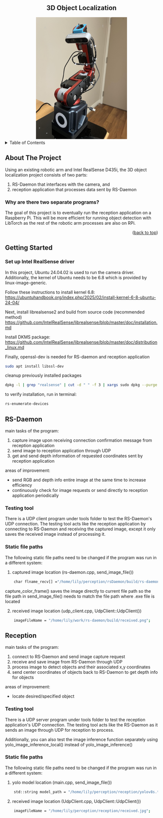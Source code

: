<!-- - how reception works -->
<!-- - how rs-daemon works -->
<!-- - what tools and libraries used -->
<!-- - currently working on? -->
<!-- - training lego -->
<!-- https://www.kaggle.com/datasets/ronanpickell/b100-lego-detection-dataset/data -->
<!-- https://docs.opencv.org/4.x/dc/dbb/tutorial_py_calibration.html -->

<!-- Improved compatibility of back to top link: See: https://github.com/othneildrew/Best-README-Template/pull/73 -->
<a id="readme-top"></a>
<!--
*** Thanks for checking out the Best-README-Template. If you have a suggestion
*** that would make this better, please fork the repo and create a pull request
*** or simply open an issue with the tag "enhancement".
*** Don't forget to give the project a star!
*** Thanks again! Now go create something AMAZING! :D
-->



<!-- PROJECT SHIELDS -->
<!--
*** I'm using markdown "reference style" links for readability.
*** Reference links are enclosed in brackets [ ] instead of parentheses ( ).
*** See the bottom of this document for the declaration of the reference variables
*** for contributors-url, forks-url, etc. This is an optional, concise syntax you may use.
*** https://www.markdownguide.org/basic-syntax/#reference-style-links
-->




<!-- PROJECT LOGO -->
<div align="center">
      <h2 align="center">3D Object Localization</h2>
    <img src="images/camera.jpg" style="width:300px; height:auto;">
</div>



<!-- TABLE OF CONTENTS -->
<details>
  <summary>Table of Contents</summary>
  <ol>
    <li>
      <a href="#about-the-project">About The Project</a>
    </li>
    <li>
      <a href="#getting-started">Getting Started</a>
    </li>
    <li>
      <a href="#rs-daemon">RS-Daemon</a>
    </li>
    <li>
      <a href="#reception">Reception</a>
    </li>
<!--     <li><a href="#usage">Usage</a></li> -->
<!--     <li><a href="#roadmap">Roadmap</a></li> -->
<!--     <li><a href="#contributing">Contributing</a></li> -->
<!--     <li><a href="#license">License</a></li> -->
<!--     <li><a href="#contact">Contact</a></li> -->
<!--     <li><a href="#acknowledgments">Acknowledgments</a></li> -->
  </ol>
</details>



<!-- ABOUT THE PROJECT -->
## About The Project

Using an existing robotic arm and Intel RealSense D435i, the 3D object localization project consists of two parts:
1. RS-Daemon that interfaces with the camera, and
2. reception application that processes data sent by RS-Daemon

### Why are there two separate programs?
The goal of this project is to eventually run the reception application on a Raspberry Pi.
This will be more efficient for running object detection with LibTorch as the rest of the robotic arm processes are also on RPi.

<p align="right">(<a href="#readme-top">back to top</a>)</p>

<!-- GETTING STARTED -->
## Getting Started

### Set up Intel RealSense driver
In this project, Ubuntu 24.04.02 is used to run the camera driver. Additionally, the kernel of Ubuntu needs to be 6.8
which is provided by linux-image-generic.

Follow these instructions to install kernel 6.8: https://ubuntuhandbook.org/index.php/2025/02/install-kernel-6-8-ubuntu-24-04/

Next, install librealsense2 and build from source code (recommended method)
https://github.com/IntelRealSense/librealsense/blob/master/doc/installation.md

Install DKMS package:
https://github.com/IntelRealSense/librealsense/blob/master/doc/distribution_linux.md

Finally, openssl-dev is needed for RS-daemon and reception application
```sh
sudo apt install libssl-dev
```

cleanup previously installed packages
```sh
dpkg -l | grep "realsense" | cut -d " " -f 3 | xargs sudo dpkg --purge
```

to verify installation, run in terminal:
```sh
rs-enumerate-devices
```

## RS-Daemon
main tasks of the program:
1. capture image upon receiving connection confirmation message from reception application
2. send image to reception application through UDP
3. get and send depth information of requested coordinates sent by reception application

areas of improvement:
* send RGB and depth info entire image at the same time to increase efficiency
* continuously check for image requests or send directly to reception application periodically

### Testing tool
There is a UDP client program under tools folder to test the RS-Daemon's UDP connection. The testing tool acts like the
reception application by connecting to RS-Daemon and receiving the captured image, except it only saves the received image
instead of processing it.

### Static file paths
The following static file paths need to be changed if the program was run in a different system:
1. captured image location (rs-daemon.cpp, send_image_file())
```sh
    char flname_recv[] ="/home/lily/perception/rsDaemon/build/rs-daemon-output-Color.png";
```
capture_color_frame() saves the image directly to current file path so the file path in send_image_file() needs to
match the file path where .exe file is located

2. received image location (udp_client.cpp, UdpClient::UdpClient())
```sh
    imageFileName = "/home/lily/work/rs-daemon/build/received.png";
```

## Reception
main tasks of the program:
1. connect to RS-Daemon and send image capture request
2. receive and save image from RS-Daemon through UDP
3. process image to detect objects and their associated x,y coordinates
4. send center coordinates of objects back to RS-Daemon to get depth info for objects

areas of improvement:
* locate desired/specified object

### Testing tool
There is a UDP server program under tools folder to test the reception application's UDP connection.
The testing tool acts like the RS-Daemon as it sends an image through UDP for reception to process.

Additionally, you can also test the image inference function separately using yolo_image_inference_local()
instead of yolo_image_inference()

### Static file paths
The following static file paths need to be changed if the program was run in a different system:
1. yolo model location (main.cpp, send_image_file())
```sh
    std::string model_path = "/home/lily/perception/reception/yolov8s.torchscript";
```

2. received image location (UdpClient.cpp, UdpClient::UdpClient())
```sh
    imageFileName = "/home/lily/perception/reception/received.jpg";
```


<!-- USAGE EXAMPLES -->
<!-- ## Usage -->

<!-- Use this space to show useful examples of how a project can be used. Additional screenshots, code examples and demos work well in this space. You may also link to more resources. -->

<!-- _For more examples, please refer to the [Documentation](https://example.com)_ -->

<!-- <p align="right">(<a href="#readme-top">back to top</a>)</p> -->



<!-- ROADMAP -->
<!-- ## Roadmap -->

<!-- - [x] Add Changelog -->
<!-- - [x] Add back to top links -->
<!-- - [ ] Add Additional Templates w/ Examples -->
<!-- - [ ] Add "components" document to easily copy & paste sections of the readme -->
<!-- - [ ] Multi-language Support -->
<!--     - [ ] Chinese -->
<!--     - [ ] Spanish -->

<!-- See the [open issues](https://github.com/othneildrew/Best-README-Template/issues) for a full list of proposed features (and known issues). -->

<!-- <p align="right">(<a href="#readme-top">back to top</a>)</p> -->



<!-- CONTRIBUTING -->
<!-- ## Contributing -->

<!-- Contributions are what make the open source community such an amazing place to learn, inspire, and create. Any contributions you make are **greatly appreciated**. -->

<!-- If you have a suggestion that would make this better, please fork the repo and create a pull request. You can also simply open an issue with the tag "enhancement". -->
<!-- Don't forget to give the project a star! Thanks again! -->

<!-- 1. Fork the Project -->
<!-- 2. Create your Feature Branch (`git checkout -b feature/AmazingFeature`) -->
<!-- 3. Commit your Changes (`git commit -m 'Add some AmazingFeature'`) -->
<!-- 4. Push to the Branch (`git push origin feature/AmazingFeature`) -->
<!-- 5. Open a Pull Request -->

<!-- ### Top contributors: -->

<!-- <a href="https://github.com/othneildrew/Best-README-Template/graphs/contributors"> -->
<!--   <img src="https://contrib.rocks/image?repo=othneildrew/Best-README-Template" alt="contrib.rocks image" /> -->
<!-- </a> -->

<!-- <p align="right">(<a href="#readme-top">back to top</a>)</p> -->



<!-- LICENSE -->
<!-- ## License -->

<!-- Distributed under the Unlicense License. See `LICENSE.txt` for more information. -->

<!-- <p align="right">(<a href="#readme-top">back to top</a>)</p> -->



<!-- CONTACT -->
<!-- ## Contact -->

<!-- Your Name - [@your_twitter](https://twitter.com/your_username) - email@example.com -->

<!-- Project Link: [https://github.com/your_username/repo_name](https://github.com/your_username/repo_name) -->

<!-- <p align="right">(<a href="#readme-top">back to top</a>)</p> -->



<!-- ACKNOWLEDGMENTS -->
<!-- ## Acknowledgments -->

<!-- Use this space to list resources you find helpful and would like to give credit to. I've included a few of my favorites to kick things off! -->

<!-- * [Choose an Open Source License](https://choosealicense.com) -->
<!-- * [GitHub Emoji Cheat Sheet](https://www.webpagefx.com/tools/emoji-cheat-sheet) -->
<!-- * [Malven's Flexbox Cheatsheet](https://flexbox.malven.co/) -->
<!-- * [Malven's Grid Cheatsheet](https://grid.malven.co/) -->
<!-- * [Img Shields](https://shields.io) -->
<!-- * [GitHub Pages](https://pages.github.com) -->
<!-- * [Font Awesome](https://fontawesome.com) -->
<!-- * [React Icons](https://react-icons.github.io/react-icons/search) -->

<!-- <p align="right">(<a href="#readme-top">back to top</a>)</p> -->



<!-- MARKDOWN LINKS & IMAGES -->
<!-- https://www.markdownguide.org/basic-syntax/#reference-style-links -->
<!-- [contributors-shield]: https://img.shields.io/github/contributors/othneildrew/Best-README-Template.svg?style=for-the-badge -->
<!-- [contributors-url]: https://github.com/othneildrew/Best-README-Template/graphs/contributors -->
<!-- [forks-shield]: https://img.shields.io/github/forks/othneildrew/Best-README-Template.svg?style=for-the-badge -->
<!-- [forks-url]: https://github.com/othneildrew/Best-README-Template/network/members -->
<!-- [stars-shield]: https://img.shields.io/github/stars/othneildrew/Best-README-Template.svg?style=for-the-badge -->
<!-- [stars-url]: https://github.com/othneildrew/Best-README-Template/stargazers -->
<!-- [issues-shield]: https://img.shields.io/github/issues/othneildrew/Best-README-Template.svg?style=for-the-badge -->
<!-- [issues-url]: https://github.com/othneildrew/Best-README-Template/issues -->
<!-- [license-shield]: https://img.shields.io/github/license/othneildrew/Best-README-Template.svg?style=for-the-badge -->
<!-- [license-url]: https://github.com/othneildrew/Best-README-Template/blob/master/LICENSE.txt -->
<!-- [linkedin-shield]: https://img.shields.io/badge/-LinkedIn-black.svg?style=for-the-badge&logo=linkedin&colorB=555 -->
<!-- [linkedin-url]: https://linkedin.com/in/othneildrew -->
<!-- [product-screenshot]: images/screenshot.png -->
<!-- [Next.js]: https://img.shields.io/badge/next.js-000000?style=for-the-badge&logo=nextdotjs&logoColor=white -->
<!-- [Next-url]: https://nextjs.org/ -->
<!-- [React.js]: https://img.shields.io/badge/React-20232A?style=for-the-badge&logo=react&logoColor=61DAFB -->
<!-- [React-url]: https://reactjs.org/ -->
<!-- [Vue.js]: https://img.shields.io/badge/Vue.js-35495E?style=for-the-badge&logo=vuedotjs&logoColor=4FC08D -->
<!-- [Vue-url]: https://vuejs.org/ -->
<!-- [Angular.io]: https://img.shields.io/badge/Angular-DD0031?style=for-the-badge&logo=angular&logoColor=white -->
<!-- [Angular-url]: https://angular.io/ -->
<!-- [Svelte.dev]: https://img.shields.io/badge/Svelte-4A4A55?style=for-the-badge&logo=svelte&logoColor=FF3E00 -->
<!-- [Svelte-url]: https://svelte.dev/ -->
<!-- [Laravel.com]: https://img.shields.io/badge/Laravel-FF2D20?style=for-the-badge&logo=laravel&logoColor=white -->
<!-- [Laravel-url]: https://laravel.com -->
<!-- [Bootstrap.com]: https://img.shields.io/badge/Bootstrap-563D7C?style=for-the-badge&logo=bootstrap&logoColor=white -->
<!-- [Bootstrap-url]: https://getbootstrap.com -->
<!-- [JQuery.com]: https://img.shields.io/badge/jQuery-0769AD?style=for-the-badge&logo=jquery&logoColor=white -->
<!-- [JQuery-url]: https://jquery.com -->
